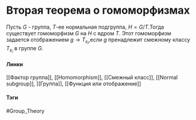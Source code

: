 # Вторая теорема о гомоморфизмах
Пусть $G$ - группа, $T$-ее нормальная подгруппа, $H=G/T$.Тогда существует гомоморфизм $G$ на $H$ с ядром $T$. Этот гомоморфизм задается отображением $g\to T_{x_{i}}$,если $g$ пренадлежит смежному классу $T_{x_{i}}$ в группе $G$.

#### Линки 
[[Фактор группа]],
[[Homomorphism]],
[[Смежный класс]],
[[Normal subgroup]],
[[Группа]],
[[Функция или отображение]]
#### Тэги 
 #Group_Theory 